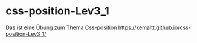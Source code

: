 # css-position-Lev3_1

Das ist eine Übung zum Thema Css-position
https://kemaltt.github.io/css-position-Lev3_1/
